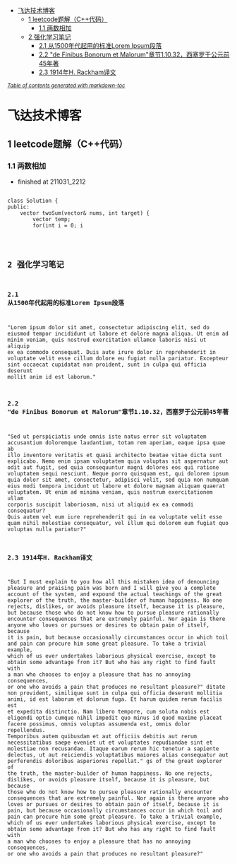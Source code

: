 - [飞达技术博客](#------)
  * [1 leetcode题解（C++代码）](#1-leetcode---c-----)
    + [1.1 两数相加](#11-----)
  * [2 强化学习笔记](#2-------)
    + [2.1 从1500年代起用的标准Lorem Ipsum段落](#21--1500-------lorem-ipsum--)
    + [2.2 "de Finibus Bonorum et Malorum"章节1.10.32，西塞罗于公元前45年著](#22--de-finibus-bonorum-et-malorum---11032--------45--)
    + [2.3 1914年H. Rackham译文](#23-1914-h-rackham--)

<small><i><a href='http://ecotrust-canada.github.io/markdown-toc/'>Table of contents generated with markdown-toc</a></i></small>

  
# 飞达技术博客

## 1 leetcode题解（C++代码）

### 1.1 两数相加 
- finished at 211031_2212

<pre><code class="language-c">
class Solution {
public:
    vector<int> twoSum(vector<int>& nums, int target) {
        vector<int> temp;
        for(int i = 0; i<nums.size()-1; i++){
            for(int j=i+1; j<nums.size(); j++){
                if(nums[i]+nums[j]==target){
                    temp.push_back(i);
                    temp.push_back(j);
                    return temp;
                }
            }
        }
        return temp;
    }
};
</code></pre>
    
## 2 强化学习笔记
### 2.1 从1500年代起用的标准Lorem Ipsum段落
"Lorem ipsum dolor sit amet, consectetur adipiscing elit, sed do eiusmod tempor incididunt ut labore et dolore magna aliqua. Ut enim ad minim veniam, quis nostrud exercitation ullamco laboris nisi ut aliquip ex ea commodo consequat. Duis aute irure dolor in reprehenderit in voluptate velit esse cillum dolore eu fugiat nulla pariatur. Excepteur sint occaecat cupidatat non proident, sunt in culpa qui officia deserunt mollit anim id est laborum."

### 2.2 "de Finibus Bonorum et Malorum"章节1.10.32，西塞罗于公元前45年著
"Sed ut perspiciatis unde omnis iste natus error sit voluptatem accusantium doloremque laudantium, totam rem aperiam, eaque ipsa quae ab illo inventore veritatis et quasi architecto beatae vitae dicta sunt explicabo. Nemo enim ipsam voluptatem quia voluptas sit aspernatur aut odit aut fugit, sed quia consequuntur magni dolores eos qui ratione voluptatem sequi nesciunt. Neque porro quisquam est, qui dolorem ipsum quia dolor sit amet, consectetur, adipisci velit, sed quia non numquam eius modi tempora incidunt ut labore et dolore magnam aliquam quaerat voluptatem. Ut enim ad minima veniam, quis nostrum exercitationem ullam corporis suscipit laboriosam, nisi ut aliquid ex ea commodi consequatur? Quis autem vel eum iure reprehenderit qui in ea voluptate velit esse quam nihil molestiae consequatur, vel illum qui dolorem eum fugiat quo voluptas nulla pariatur?"

### 2.3 1914年H. Rackham译文
"But I must explain to you how all this mistaken idea of denouncing pleasure and praising pain was born and I will give you a complete account of the system, and expound the actual teachings of the great explorer of the truth, the master-builder of human happiness. No one rejects, dislikes, or avoids pleasure itself, because it is pleasure, but because those who do not know how to pursue pleasure rationally encounter consequences that are extremely painful. Nor again is there anyone who loves or pursues or desires to obtain pain of itself, because it is pain, but because occasionally circumstances occur in which toil and pain can procure him some great pleasure. To take a trivial example, which of us ever undertakes laborious physical exercise, except to obtain some advantage from it? But who has any right to find fault with a man who chooses to enjoy a pleasure that has no annoying consequences, or one who avoids a pain that produces no resultant pleasure?"
ditate non provident, similique sunt in culpa qui officia deserunt mollitia animi, id est laborum et dolorum fuga. Et harum quidem rerum facilis est et expedita distinctio. Nam libero tempore, cum soluta nobis est eligendi optio cumque nihil impedit quo minus id quod maxime placeat facere possimus, omnis voluptas assumenda est, omnis dolor repellendus. Temporibus autem quibusdam et aut officiis debitis aut rerum necessitatibus saepe eveniet ut et voluptates repudiandae sint et molestiae non recusandae. Itaque earum rerum hic tenetur a sapiente delectus, ut aut reiciendis voluptatibus maiores alias consequatur aut perferendis doloribus asperiores repellat."
gs of the great explorer of the truth, the master-builder of human happiness. No one rejects, dislikes, or avoids pleasure itself, because it is pleasure, but because those who do not know how to pursue pleasure rationally encounter consequences that are extremely painful. Nor again is there anyone who loves or pursues or desires to obtain pain of itself, because it is pain, but because occasionally circumstances occur in which toil and pain can procure him some great pleasure. To take a trivial example, which of us ever undertakes laborious physical exercise, except to obtain some advantage from it? But who has any right to find fault with a man who chooses to enjoy a pleasure that has no annoying consequences, or one who avoids a pain that produces no resultant pleasure?"
